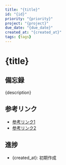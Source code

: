 ```yaml
---
title: "{title}"
id: "{id}"
priority: "{priority}"
project: "{project}"
due_date: "{due_date}"
created_at: "{created_at}"
tags: {tags}
---
```


# {title}

## 備忘録
{description}

## 参考リンク
- [参考リンク1](URL1)
- [参考リンク2](URL2)

## 進捗
- {created_at}: 初期作成 